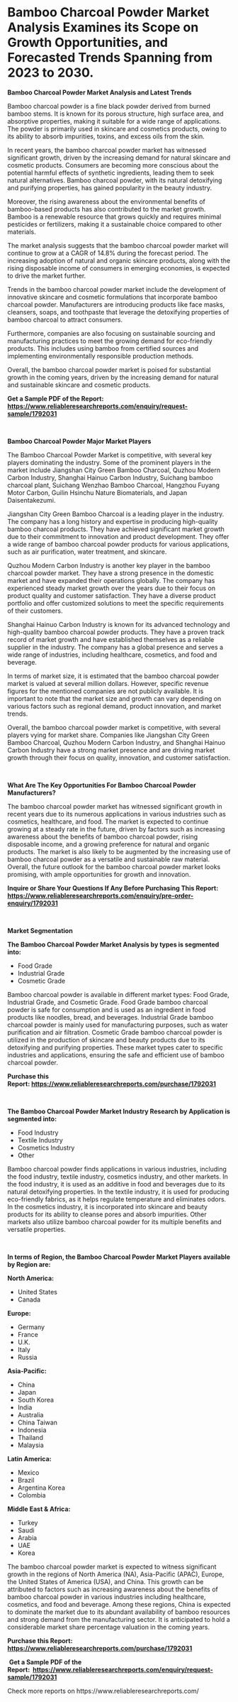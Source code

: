 <p><h1>Bamboo Charcoal Powder Market Analysis Examines its Scope on Growth Opportunities, and Forecasted Trends Spanning from 2023 to 2030.</h1></p><p><strong>Bamboo Charcoal Powder Market Analysis and Latest Trends</strong></p>
<p><p>Bamboo charcoal powder is a fine black powder derived from burned bamboo stems. It is known for its porous structure, high surface area, and absorptive properties, making it suitable for a wide range of applications. The powder is primarily used in skincare and cosmetics products, owing to its ability to absorb impurities, toxins, and excess oils from the skin.</p><p>In recent years, the bamboo charcoal powder market has witnessed significant growth, driven by the increasing demand for natural skincare and cosmetic products. Consumers are becoming more conscious about the potential harmful effects of synthetic ingredients, leading them to seek natural alternatives. Bamboo charcoal powder, with its natural detoxifying and purifying properties, has gained popularity in the beauty industry.</p><p>Moreover, the rising awareness about the environmental benefits of bamboo-based products has also contributed to the market growth. Bamboo is a renewable resource that grows quickly and requires minimal pesticides or fertilizers, making it a sustainable choice compared to other materials.</p><p>The market analysis suggests that the bamboo charcoal powder market will continue to grow at a CAGR of 14.8% during the forecast period. The increasing adoption of natural and organic skincare products, along with the rising disposable income of consumers in emerging economies, is expected to drive the market further.</p><p>Trends in the bamboo charcoal powder market include the development of innovative skincare and cosmetic formulations that incorporate bamboo charcoal powder. Manufacturers are introducing products like face masks, cleansers, soaps, and toothpaste that leverage the detoxifying properties of bamboo charcoal to attract consumers.</p><p>Furthermore, companies are also focusing on sustainable sourcing and manufacturing practices to meet the growing demand for eco-friendly products. This includes using bamboo from certified sources and implementing environmentally responsible production methods.</p><p>Overall, the bamboo charcoal powder market is poised for substantial growth in the coming years, driven by the increasing demand for natural and sustainable skincare and cosmetic products.</p></p>
<p><strong>Get a Sample PDF of the Report:&nbsp; <a href="https://www.reliableresearchreports.com/enquiry/request-sample/1792031">https://www.reliableresearchreports.com/enquiry/request-sample/1792031</a></strong></p>
<p>&nbsp;</p>
<p><strong>Bamboo Charcoal Powder Major Market Players</strong></p>
<p><p>The Bamboo Charcoal Powder Market is competitive, with several key players dominating the industry. Some of the prominent players in the market include Jiangshan City Green Bamboo Charcoal, Quzhou Modern Carbon Industry, Shanghai Hainuo Carbon Industry, Suichang bamboo charcoal plant, Suichang Wenzhao Bamboo Charcoal, Hangzhou Fuyang Motor Carbon, Guilin Hsinchu Nature Biomaterials, and Japan Daisentakezumi.</p><p>Jiangshan City Green Bamboo Charcoal is a leading player in the industry. The company has a long history and expertise in producing high-quality bamboo charcoal products. They have achieved significant market growth due to their commitment to innovation and product development. They offer a wide range of bamboo charcoal powder products for various applications, such as air purification, water treatment, and skincare.</p><p>Quzhou Modern Carbon Industry is another key player in the bamboo charcoal powder market. They have a strong presence in the domestic market and have expanded their operations globally. The company has experienced steady market growth over the years due to their focus on product quality and customer satisfaction. They have a diverse product portfolio and offer customized solutions to meet the specific requirements of their customers.</p><p>Shanghai Hainuo Carbon Industry is known for its advanced technology and high-quality bamboo charcoal powder products. They have a proven track record of market growth and have established themselves as a reliable supplier in the industry. The company has a global presence and serves a wide range of industries, including healthcare, cosmetics, and food and beverage.</p><p>In terms of market size, it is estimated that the bamboo charcoal powder market is valued at several million dollars. However, specific revenue figures for the mentioned companies are not publicly available. It is important to note that the market size and growth can vary depending on various factors such as regional demand, product innovation, and market trends.</p><p>Overall, the bamboo charcoal powder market is competitive, with several players vying for market share. Companies like Jiangshan City Green Bamboo Charcoal, Quzhou Modern Carbon Industry, and Shanghai Hainuo Carbon Industry have a strong market presence and are driving market growth through their focus on quality, innovation, and customer satisfaction.</p></p>
<p>&nbsp;</p>
<p><strong>What Are The Key Opportunities For Bamboo Charcoal Powder Manufacturers?</strong></p>
<p><p>The bamboo charcoal powder market has witnessed significant growth in recent years due to its numerous applications in various industries such as cosmetics, healthcare, and food. The market is expected to continue growing at a steady rate in the future, driven by factors such as increasing awareness about the benefits of bamboo charcoal powder, rising disposable income, and a growing preference for natural and organic products. The market is also likely to be augmented by the increasing use of bamboo charcoal powder as a versatile and sustainable raw material. Overall, the future outlook for the bamboo charcoal powder market looks promising, with ample opportunities for growth and innovation.</p></p>
<p><strong>Inquire or Share Your Questions If Any Before Purchasing This Report: <a href="https://www.reliableresearchreports.com/enquiry/pre-order-enquiry/1792031">https://www.reliableresearchreports.com/enquiry/pre-order-enquiry/1792031</a></strong></p>
<p>&nbsp;</p>
<p><strong>Market Segmentation</strong></p>
<p><strong>The Bamboo Charcoal Powder Market Analysis by types is segmented into:</strong></p>
<p><ul><li>Food Grade</li><li>Industrial Grade</li><li>Cosmetic Grade</li></ul></p>
<p><p>Bamboo charcoal powder is available in different market types: Food Grade, Industrial Grade, and Cosmetic Grade. Food Grade bamboo charcoal powder is safe for consumption and is used as an ingredient in food products like noodles, bread, and beverages. Industrial Grade bamboo charcoal powder is mainly used for manufacturing purposes, such as water purification and air filtration. Cosmetic Grade bamboo charcoal powder is utilized in the production of skincare and beauty products due to its detoxifying and purifying properties. These market types cater to specific industries and applications, ensuring the safe and efficient use of bamboo charcoal powder.</p></p>
<p><strong>Purchase this Report:&nbsp;<a href="https://www.reliableresearchreports.com/purchase/1792031">https://www.reliableresearchreports.com/purchase/1792031</a></strong></p>
<p>&nbsp;</p>
<p><strong>The Bamboo Charcoal Powder Market Industry Research by Application is segmented into:</strong></p>
<p><ul><li>Food Industry</li><li>Textile Industry</li><li>Cosmetics Industry</li><li>Other</li></ul></p>
<p><p>Bamboo charcoal powder finds applications in various industries, including the food industry, textile industry, cosmetics industry, and other markets. In the food industry, it is used as an additive in food and beverages due to its natural detoxifying properties. In the textile industry, it is used for producing eco-friendly fabrics, as it helps regulate temperature and eliminates odors. In the cosmetics industry, it is incorporated into skincare and beauty products for its ability to cleanse pores and absorb impurities. Other markets also utilize bamboo charcoal powder for its multiple benefits and versatile properties.</p></p>
<p>&nbsp;</p>
<p><strong>In terms of Region, the Bamboo Charcoal Powder Market Players available by Region are:</strong></p>
<p>
    <p> <strong> North America: </strong>
        <ul>
            <li>United States</li>
            <li>Canada</li>
        </ul>
        </p> 
    <p> <strong> Europe: </strong>
        <ul>
            <li>Germany</li>
            <li>France</li>
            <li>U.K.</li>
            <li>Italy</li>
            <li>Russia</li>
        </ul>
        </p> 
    <p> <strong> Asia-Pacific: </strong>
        <ul>
            <li>China</li>
            <li>Japan</li>
            <li>South Korea</li>
            <li>India</li>
            <li>Australia</li>
            <li>China Taiwan</li>
            <li>Indonesia</li>
            <li>Thailand</li>
            <li>Malaysia</li>
        </ul>
        </p> 
    <p> <strong> Latin America: </strong>
        <ul>
            <li>Mexico</li>
            <li>Brazil</li>
            <li>Argentina Korea</li>
            <li>Colombia</li>
        </ul>
        </p> 
    <p> <strong> Middle East & Africa: </strong>
        <ul>
            <li>Turkey</li>
            <li>Saudi</li>
            <li>Arabia</li>
            <li>UAE</li>
            <li>Korea</li>
        </ul>
    </p>
    </p>
<p><p>The bamboo charcoal powder market is expected to witness significant growth in the regions of North America (NA), Asia-Pacific (APAC), Europe, the United States of America (USA), and China. This growth can be attributed to factors such as increasing awareness about the benefits of bamboo charcoal powder in various industries including healthcare, cosmetics, and food and beverage. Among these regions, China is expected to dominate the market due to its abundant availability of bamboo resources and strong demand from the manufacturing sector. It is anticipated to hold a considerable market share percentage valuation in the coming years.</p></p>
<p><strong>Purchase this Report: <a href="https://www.reliableresearchreports.com/purchase/1792031">https://www.reliableresearchreports.com/purchase/1792031</a></strong></p>
<p>&nbsp;<strong>Get a Sample PDF of the Report:&nbsp;&nbsp;<a href="https://www.reliableresearchreports.com/enquiry/request-sample/1792031">https://www.reliableresearchreports.com/enquiry/request-sample/1792031</a></strong></p>
<p><strong></strong></p>
<p>Check more reports on https://www.reliableresearchreports.com/</p>